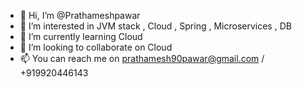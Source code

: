 - 👋 Hi, I’m @Prathameshpawar
- 👀 I’m interested in JVM stack , Cloud , Spring , Microservices , DB
- 🌱 I’m currently learning Cloud
- 💞️ I’m looking to collaborate on Cloud
- 📫 You can reach me on prathamesh90pawar@gmail.com / +919920446143 

<!---
Prathameshpawar/Prathameshpawar is a ✨ special ✨ repository because its `README.md` (this file) appears on your GitHub profile.
You can click the Preview link to take a look at your changes.
--->
